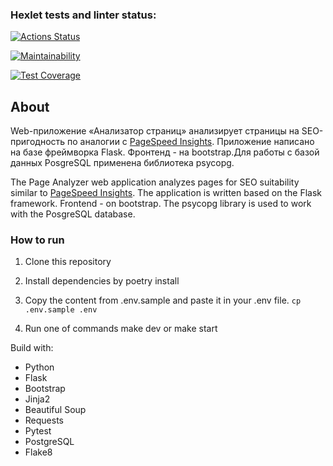 ### Hexlet tests and linter status:
[![Actions Status](https://github.com/bulbaattacks/python-project-83/workflows/hexlet-check/badge.svg)](https://github.com/bulbaattacks/python-project-83/actions)

[![Maintainability](https://api.codeclimate.com/v1/badges/47ebe37ff75503196def/maintainability)](https://codeclimate.com/github/bulbaattacks/python-project-83/maintainability)

[![Test Coverage](https://api.codeclimate.com/v1/badges/47ebe37ff75503196def/test_coverage)](https://codeclimate.com/github/bulbaattacks/python-project-83/test_coverage)

## About
Web-приложение «Анализатор страниц» анализирует страницы на SEO-пригодность по аналогии с [PageSpeed Insights](https://pagespeed.web.dev). Приложение написано на базе фреймворка Flask. Фронтенд - на bootstrap.Для работы с базой данных PosgreSQL применена библиотека psycopg.

The Page Analyzer web application analyzes pages for SEO suitability similar to [PageSpeed ​​Insights](https://pagespeed.web.dev). The application is written based on the Flask framework. Frontend - on bootstrap. The psycopg library is used to work with the PosgreSQL database.

### How to run 
1. Clone this repository
2. Install dependencies by poetry install
3. Copy the content from .env.sample and paste it in your .env file.
`
cp .env.sample .env
`

4. Run one of commands make dev or make start

Build with:
- Python
- Flask
- Bootstrap
- Jinja2
- Beautiful Soup
- Requests
- Pytest
- PostgreSQL
- Flake8
